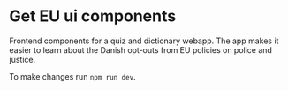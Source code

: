# Get EU ui components

Frontend components for a quiz and dictionary webapp. The app makes it easier to learn about the Danish opt-outs from EU policies on police and justice.

To make changes run `npm run dev`.
